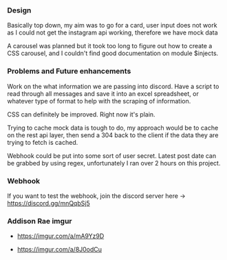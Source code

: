 ### Design

Basically top down, my aim was to go for a card, user input does not work as I could not get the instagram api working, therefore we have mock data

A carousel was planned but it took too long to figure out how to create a CSS carousel, and I couldn't find good documentation on module $injects.

### Problems and Future enhancements

Work on the what information we are passing into discord. Have a script to read through all messages and save it into an excel spreadsheet, or whatever type of format to help with the scraping of information. 

CSS can definitely be improved. Right now it's plain.

Trying to cache mock data is tough to do, my approach would be to cache on the rest api layer, then send a 304 back to the client if the data they are trying to fetch is cached.

Webhook could be put into some sort of user secret. Latest post date can be grabbed by using regex, unfortunately I ran over 2 hours on this project. 

### Webhook

If you want to test the webhook, join the discord server here -> https://discord.gg/mnQqbSj5

### Addison Rae imgur 

- https://imgur.com/a/mA9Yz9D

- https://imgur.com/a/8J0odCu
